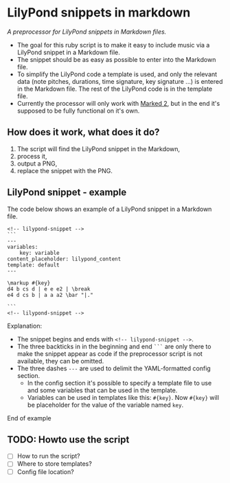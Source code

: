 # LilyPond snippets in markdown

*A preprocessor for LilyPond snippets in Markdown files.*

- The goal for this ruby script is to make it easy to include music via a LilyPond snippet in a Markdown file.
- The snippet should be as easy as possible to enter into the Markdown file.
- To simplify the LilyPond code a template is used, and only the relevant data (note pitches, durations, time signature, key signature ...) is entered in the Markdown file. The rest of the LilyPond code is in the template file.
- Currently the processor will only work with [Marked 2](http://marked2app.com/), but in the end it's supposed to be fully functional on it's own.


## How does it work, what does it do?

1. The script will find the LilyPond snippet in the Markdown,
2. process it,
3. output a PNG,
4. replace the snippet with the PNG.

## LilyPond snippet - example

The code below shows an example of a LilyPond snippet in a Markdown file.


	<!-- lilypond-snippet -->
	```
	---
	variables:
	    key: variable
	content_placeholder: lilypond_content
	template: default
	---

	\markup #{key}
	d4 b cs d | e e e2 | \break
	e4 d cs b | a a a2 \bar "|."

	```
	<!-- lilypond-snippet -->

Explanation:

- The snippet begins and ends with `<!-- lilypond-snippet -->`.
- The three backticks in in the beginning and end `` ``` `` are only there to make the snippet appear as code if the preprocessor script is not available, they can be omitted.
- The three dashes `---` are used to delimit the YAML-formatted config section.
	+ In the config section it's possible to specify a template file to use and some variables that can be used in the template.
	+ Variables can be used in templates like this: `#{key}`. Now `#{key}` will be placeholder for the value of the variable named `key`.

End of example

## TODO: Howto use the script

- [ ] How to run the script?
- [ ] Where to store templates?
- [ ] Config file location?